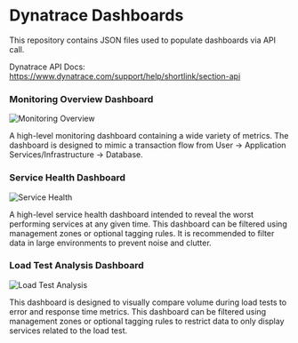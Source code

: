 # Dynatrace Dashboards

This repository contains JSON files used to populate dashboards via API call. 

Dynatrace API Docs: https://www.dynatrace.com/support/help/shortlink/section-api

### Monitoring Overview Dashboard
![Monitoring Overview](https://raw.githubusercontent.com/NathanBullinger/Dynatrace-Dashboards/master/Dashboard%20Sample%20Images/Monitoring%20Overview.png)

A high-level monitoring dashboard containing a wide variety of metrics. The dashboard is designed to mimic a transaction flow from User -> Application Services/Infrastructure -> Database.


### Service Health Dashboard
![Service Health](https://raw.githubusercontent.com/NathanBullinger/Dynatrace-Dashboards/master/Dashboard%20Sample%20Images/Service%20Health.png)

A high-level service health dashboard intended to reveal the worst performing services at any given time. This dashboard can be filtered using management zones or optional tagging rules. It is recommended to filter data in large environments to prevent noise and clutter.


### Load Test Analysis Dashboard
![Load Test Analysis](https://raw.githubusercontent.com/NathanBullinger/Dynatrace-Dashboards/master/Dashboard%20Sample%20Images/Load%20Test%20Analysis.png)

This dashboard is designed to visually compare volume during load tests to error and response time metrics. This dashboard can be filtered using management zones or optional tagging rules to restrict data to only display services related to the load test.
